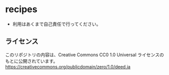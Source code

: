 # recipes

- 利用はあくまで自己責任で行ってください。

## ライセンス

このリポジトリの内容は、Creative Commons CC0 1.0 Universal ライセンスのもとに公開されています。  
https://creativecommons.org/publicdomain/zero/1.0/deed.ja

